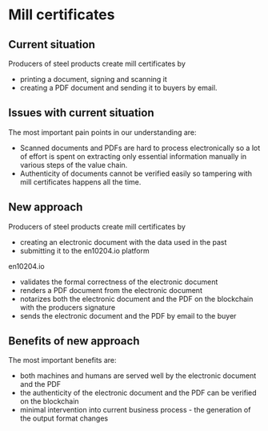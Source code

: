 # Mill certificates 

## Current situation

Producers of steel products create mill certificates by 
* printing a document, signing and scanning it
* creating a PDF document
and sending it to buyers by email.

## Issues with current situation

The most important pain points in our understanding are:
* Scanned documents and PDFs are hard to process electronically so a lot of effort is spent on extracting only essential information manually in various steps of the value chain.
* Authenticity of documents cannot be verified easily so tampering with mill certificates happens all the time.

## New approach

Producers of steel products create mill certificates by 
* creating an electronic document with the data used in the past
* submitting it to the en10204.io platform

en10204.io
* validates the formal correctness of the electronic document
* renders a PDF document from the electronic document
* notarizes both the electronic document and the PDF on the blockchain with the producers signature
* sends the electronic document and the PDF by email to the buyer

## Benefits of new approach
The most important benefits are:
* both machines and humans are served well by the electronic document and the PDF
* the authenticity of the electronic document and the PDF can be verified on the blockchain
* minimal intervention into current business process - the generation of the output format changes